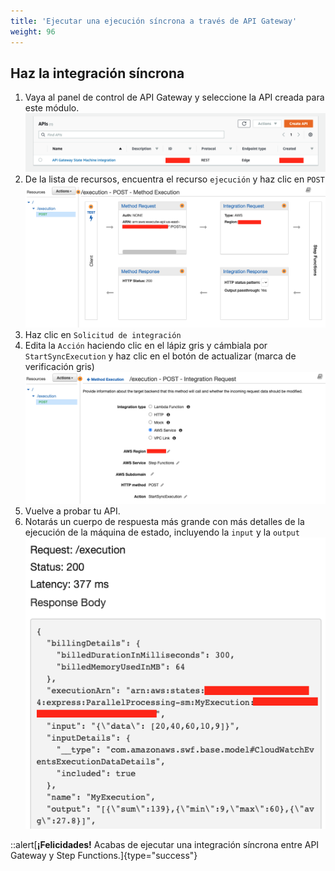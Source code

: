 ```yaml
---
title: 'Ejecutar una ejecución síncrona a través de API Gateway'
weight: 96
---
```


## Haz la integración síncrona

1. Vaya al panel de control de API Gateway y seleccione la API creada para este módulo.
   ![API Console](/static/img/module-7/api-console-4.png)
2. De la lista de recursos, encuentra el recurso `ejecución` y haz clic en `POST`
   ![API Execution](/static/img/module-7/api-execution-new-4.png)
3. Haz clic en `Solicitud de integración`
4. Edita la `Acción` haciendo clic en el lápiz gris y cámbiala por `StartSyncExecution` y haz clic en el botón de actualizar (marca de verificación gris)
   ![API Execution Sync](/static/img/module-7/api-integration-setup-sync.png)
5. Vuelve a probar tu API.
6. Notarás un cuerpo de respuesta más grande con más detalles de la ejecución de la máquina de estado, incluyendo la `input` y la `output`
   ![API Test Result Sync](/static/img/module-7/api-test-result-sync-4.png)

::alert[**¡Felicidades!** Acabas de ejecutar una integración síncrona entre API Gateway y Step Functions.]{type="success"}

